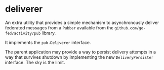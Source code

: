 # deliverer

An extra utility that provides a simple mechanism to asynchronously deliver
federated messages from a `Pubber` available from the
`github.com/go-fed/activity/pub` library.

It implements the `pub.Deliverer` interface.

The parent application may provide a way to persist delivery attempts in a way
that survives shutdown by implementing the new `DeliveryPersister ` interface.
The sky is the limit.
